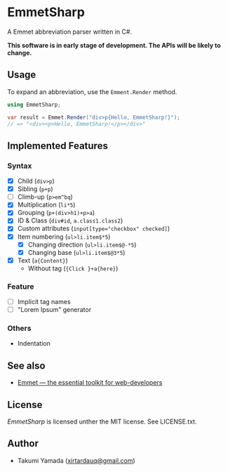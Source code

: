 # EmmetSharp
A Emmet abbreviation parser written in C#.

**This software is in early stage of development. The APIs will be likely to change.**

## Usage
To expand an abbreviation, use the `Emment.Render` method.
```csharp
using EmmetSharp;

var result = Emmet.Render("div>p{Hello, EmmetSharp!}");
// => "<div><p>Hello, EmmetSharp!</p></div>"
```
## Implemented Features
### Syntax
- [x] Child (`div>p`)
- [x] Sibling (`p+p`)
- [ ] Climb-up (`p>em^bq`)
- [x] Multiplication (`li*5`)
- [x] Grouping (`p+(div>h1)+p>a`)
- [x] ID & Class (`div#id`, `a.class1.class2`)
- [x] Custom attributes (`input[type="checkbox" checked]`)
- [x] Item numbering (`ul>li.item$*5`)
    - [x] Changing direction (`ul>li.item$@-*5`)
    - [x] Changing base (`ul>li.item$@3*5`)
- [x] Text (`a{Content}`)
    - Without tag (`{Click }+a{here}`)

### Feature
- [ ] Implicit tag names
- [ ] "Lorem Ipsum" generator 

### Others
- Indentation

## See also
- [Emmet &#8212; the essential toolkit for web-developers](https://emmet.io/)

## License
*EmmetSharp* is licensed unther the MIT license. See LICENSE.txt.

## Author
- Takumi Yamada (xirtardauq@gmail.com)
